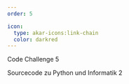 ```yaml
---
order: 5

icon:
  type: akar-icons:link-chain
  color: darkred
---
```


Code Challenge 5

Sourcecode zu Python und Informatik 2